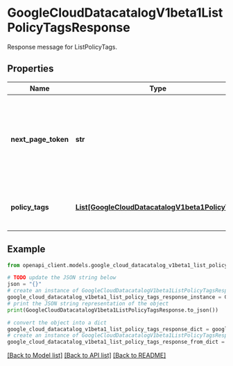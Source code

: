 # GoogleCloudDatacatalogV1beta1ListPolicyTagsResponse

Response message for ListPolicyTags.

## Properties

Name | Type | Description | Notes
------------ | ------------- | ------------- | -------------
**next_page_token** | **str** | Token used to retrieve the next page of results, or empty if there are no more results in the list. | [optional] 
**policy_tags** | [**List[GoogleCloudDatacatalogV1beta1PolicyTag]**](GoogleCloudDatacatalogV1beta1PolicyTag.md) | The policy tags that are in the requested taxonomy. | [optional] 

## Example

```python
from openapi_client.models.google_cloud_datacatalog_v1beta1_list_policy_tags_response import GoogleCloudDatacatalogV1beta1ListPolicyTagsResponse

# TODO update the JSON string below
json = "{}"
# create an instance of GoogleCloudDatacatalogV1beta1ListPolicyTagsResponse from a JSON string
google_cloud_datacatalog_v1beta1_list_policy_tags_response_instance = GoogleCloudDatacatalogV1beta1ListPolicyTagsResponse.from_json(json)
# print the JSON string representation of the object
print(GoogleCloudDatacatalogV1beta1ListPolicyTagsResponse.to_json())

# convert the object into a dict
google_cloud_datacatalog_v1beta1_list_policy_tags_response_dict = google_cloud_datacatalog_v1beta1_list_policy_tags_response_instance.to_dict()
# create an instance of GoogleCloudDatacatalogV1beta1ListPolicyTagsResponse from a dict
google_cloud_datacatalog_v1beta1_list_policy_tags_response_from_dict = GoogleCloudDatacatalogV1beta1ListPolicyTagsResponse.from_dict(google_cloud_datacatalog_v1beta1_list_policy_tags_response_dict)
```
[[Back to Model list]](../README.md#documentation-for-models) [[Back to API list]](../README.md#documentation-for-api-endpoints) [[Back to README]](../README.md)


